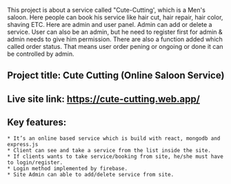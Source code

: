 This project is about a service called "Cute-Cutting', which is a Men's saloon. Here people can book his service like hair cut, hair repair, hair color, shaving ETC. Here are admin and user panel. Admin can add or delete a service. User can also be an admin, but he need to register first for admin & admin needs to give him permission. There are also a function added which called order status. That means user order pening or ongoing or done it can be controlled by admin.

## Project title: Cute Cutting (Online Saloon Service)
## Live site link: https://cute-cutting.web.app/
## Key features:
	* It’s an online based service which is build with react, mongodb and express.js
	* Client can see and take a service from the list inside the site.
	* If clients wants to take service/booking from site, he/she must have to login/register.
	* Login method implemented by firebase.
	* Site Admin can able to add/delete service from site.
				
				
				

  


